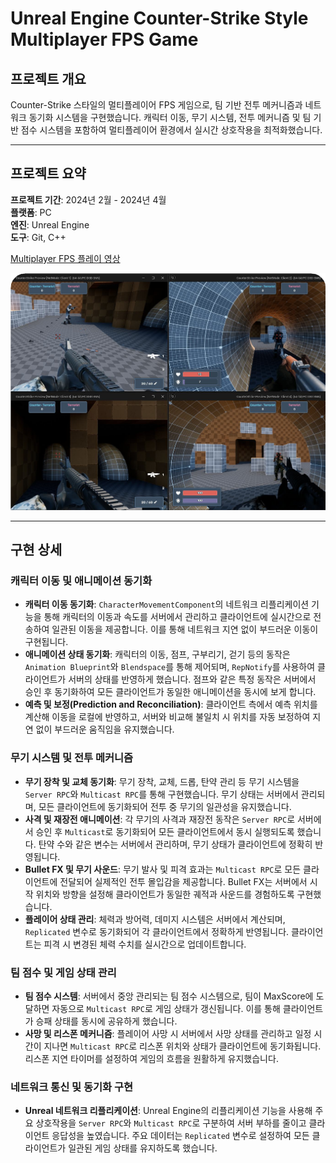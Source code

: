 
# Unreal Engine Counter-Strike Style Multiplayer FPS Game

## 프로젝트 개요
Counter-Strike 스타일의 멀티플레이어 FPS 게임으로, 팀 기반 전투 메커니즘과 네트워크 동기화 시스템을 구현했습니다. 캐릭터 이동, 무기 시스템, 전투 메커니즘 및 팀 기반 점수 시스템을 포함하여 멀티플레이어 환경에서 실시간 상호작용을 최적화했습니다.

---
## 프로젝트 요약
**프로젝트 기간**: 2024년 2월 - 2024년 4월  
**플랫폼**: PC  
**엔진**: Unreal Engine  
**도구**: Git, C++  

[Multiplayer FPS 플레이 영상](https://tv.kakao.com/v/446173331)

![게임 플레이 화면](image48.png)

<!-- 
### GitHub 링크
[Unreal Multiplay FPS](https://github.com/SeoBYP/Unreal_Multiplay_FPS) -->

---

## 구현 상세

### 캐릭터 이동 및 애니메이션 동기화
- **캐릭터 이동 동기화**: `CharacterMovementComponent`의 네트워크 리플리케이션 기능을 통해 캐릭터의 이동과 속도를 서버에서 관리하고 클라이언트에 실시간으로 전송하여 일관된 이동을 제공합니다. 이를 통해 네트워크 지연 없이 부드러운 이동이 구현됩니다.
- **애니메이션 상태 동기화**: 캐릭터의 이동, 점프, 구부리기, 걷기 등의 동작은 `Animation Blueprint`와 `Blendspace`를 통해 제어되며, `RepNotify`를 사용하여 클라이언트가 서버의 상태를 반영하게 했습니다. 점프와 같은 특정 동작은 서버에서 승인 후 동기화하여 모든 클라이언트가 동일한 애니메이션을 동시에 보게 합니다.
- **예측 및 보정(Prediction and Reconciliation)**: 클라이언트 측에서 예측 위치를 계산해 이동을 로컬에 반영하고, 서버와 비교해 불일치 시 위치를 자동 보정하여 지연 없이 부드러운 움직임을 유지했습니다.

### 무기 시스템 및 전투 메커니즘
- **무기 장착 및 교체 동기화**: 무기 장착, 교체, 드롭, 탄약 관리 등 무기 시스템을 `Server RPC`와 `Multicast RPC`를 통해 구현했습니다. 무기 상태는 서버에서 관리되며, 모든 클라이언트에 동기화되어 전투 중 무기의 일관성을 유지했습니다.
- **사격 및 재장전 애니메이션**: 각 무기의 사격과 재장전 동작은 `Server RPC`로 서버에서 승인 후 `Multicast`로 동기화되어 모든 클라이언트에서 동시 실행되도록 했습니다. 탄약 수와 같은 변수는 서버에서 관리하며, 무기 상태가 클라이언트에 정확히 반영됩니다.
- **Bullet FX 및 무기 사운드**: 무기 발사 및 피격 효과는 `Multicast RPC`로 모든 클라이언트에 전달되어 실제적인 전투 몰입감을 제공합니다. Bullet FX는 서버에서 시작 위치와 방향을 설정해 클라이언트가 동일한 궤적과 사운드를 경험하도록 구현했습니다.
- **플레이어 상태 관리**: 체력과 방어력, 데미지 시스템은 서버에서 계산되며, `Replicated` 변수로 동기화되어 각 클라이언트에서 정확하게 반영됩니다. 클라이언트는 피격 시 변경된 체력 수치를 실시간으로 업데이트합니다.

### 팀 점수 및 게임 상태 관리
- **팀 점수 시스템**: 서버에서 중앙 관리되는 팀 점수 시스템으로, 팀이 MaxScore에 도달하면 자동으로 `Multicast RPC`로 게임 상태가 갱신됩니다. 이를 통해 클라이언트가 승패 상태를 동시에 공유하게 했습니다.
- **사망 및 리스폰 메커니즘**: 플레이어 사망 시 서버에서 사망 상태를 관리하고 일정 시간이 지나면 `Multicast RPC`로 리스폰 위치와 상태가 클라이언트에 동기화됩니다. 리스폰 지연 타이머를 설정하여 게임의 흐름을 원활하게 유지했습니다.

### 네트워크 통신 및 동기화 구현
- **Unreal 네트워크 리플리케이션**: Unreal Engine의 리플리케이션 기능을 사용해 주요 상호작용을 `Server RPC`와 `Multicast RPC`로 구분하여 서버 부하를 줄이고 클라이언트 응답성을 높였습니다. 주요 데이터는 `Replicated` 변수로 설정하여 모든 클라이언트가 일관된 게임 상태를 유지하도록 했습니다.

